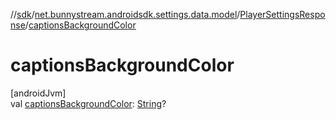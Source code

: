 //[sdk](../../../index.md)/[net.bunnystream.androidsdk.settings.data.model](../index.md)/[PlayerSettingsResponse](index.md)/[captionsBackgroundColor](captions-background-color.md)

# captionsBackgroundColor

[androidJvm]\
val [captionsBackgroundColor](captions-background-color.md): [String](https://kotlinlang.org/api/latest/jvm/stdlib/kotlin/-string/index.html)?
